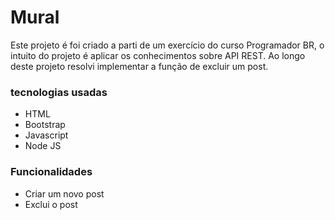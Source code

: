 # Mural
Este projeto é foi criado a parti de um exercício do curso Programador BR, o intuito do projeto é aplicar os conhecimentos sobre API REST.
Ao longo deste projeto resolvi implementar a função de excluir um post.
<h3> tecnologias usadas </h3>

<ul>
	<li> HTML </li>
	<li> Bootstrap </li>
	<li> Javascript </li>
	<li> Node JS </li>
</ul>

<h3> Funcionalidades </h3>

<ul>
	<li> Criar um novo post </li>
	<li> Exclui o post </li>
</ul>
